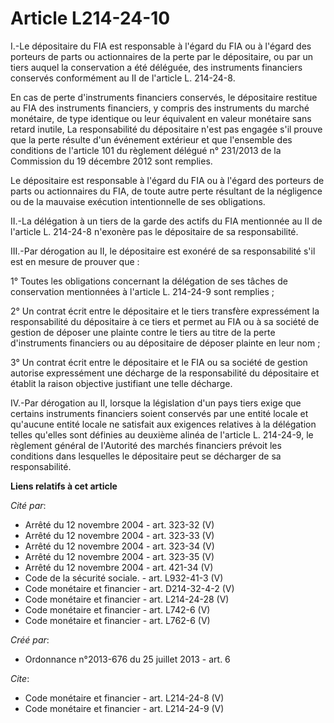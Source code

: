 # Article L214-24-10

I.-Le dépositaire du FIA est responsable à l'égard du FIA ou à l'égard des porteurs de parts ou actionnaires de la perte par
le dépositaire, ou par un tiers auquel la conservation a été déléguée, des instruments financiers conservés conformément au
II de l'article L. 214-24-8. 

En cas de perte d'instruments financiers conservés, le dépositaire restitue au FIA des instruments financiers, y compris des
instruments du marché monétaire, de type identique ou leur équivalent en valeur monétaire sans retard inutile, La
responsabilité du dépositaire n'est pas engagée s'il prouve que la perte résulte d'un événement extérieur et que l'ensemble
des conditions de l'article 101 du règlement délégué n° 231/2013 de la Commission du 19 décembre 2012 sont remplies. 

Le dépositaire est responsable à l'égard du FIA ou à l'égard des porteurs de parts ou actionnaires du FIA, de toute autre
perte résultant de la négligence ou de la mauvaise exécution intentionnelle de ses obligations. 

II.-La délégation à un tiers de la garde des actifs du FIA mentionnée au II de l'article L. 214-24-8 n'exonère pas le
dépositaire de sa responsabilité. 

III.-Par dérogation au II, le dépositaire est exonéré de sa responsabilité s'il est en mesure de prouver que : 

1° Toutes les obligations concernant la délégation de ses tâches de conservation mentionnées à l'article L. 214-24-9 sont
remplies ; 

2° Un contrat écrit entre le dépositaire et le tiers transfère expressément la responsabilité du dépositaire à ce tiers et
permet au FIA ou à sa société de gestion de déposer une plainte contre le tiers au titre de la perte d'instruments financiers
ou au dépositaire de déposer plainte en leur nom ; 

3° Un contrat écrit entre le dépositaire et le FIA ou sa société de gestion autorise expressément une décharge de la
responsabilité du dépositaire et établit la raison objective justifiant une telle décharge. 

IV.-Par dérogation au II, lorsque la législation d'un pays tiers exige que certains instruments financiers soient conservés
par une entité locale et qu'aucune entité locale ne satisfait aux exigences relatives à la délégation telles qu'elles sont
définies au deuxième alinéa de l'article L. 214-24-9, le règlement général de l'Autorité des marchés financiers prévoit les
conditions dans lesquelles le dépositaire peut se décharger de sa responsabilité.

**Liens relatifs à cet article**

_Cité par_:

  - Arrêté du 12 novembre 2004 - art. 323-32 (V)
  - Arrêté du 12 novembre 2004 - art. 323-33 (V)
  - Arrêté du 12 novembre 2004 - art. 323-34 (V)
  - Arrêté du 12 novembre 2004 - art. 323-35 (V)
  - Arrêté du 12 novembre 2004 - art. 421-34 (V)
  - Code de la sécurité sociale. - art. L932-41-3 (V)
  - Code monétaire et financier - art. D214-32-4-2 (V)
  - Code monétaire et financier - art. L214-24-28 (V)
  - Code monétaire et financier - art. L742-6 (V)
  - Code monétaire et financier - art. L762-6 (V)

_Créé par_:

  - Ordonnance n°2013-676 du 25 juillet 2013 - art. 6

_Cite_:

  - Code monétaire et financier - art. L214-24-8 (V)
  - Code monétaire et financier - art. L214-24-9 (V)
